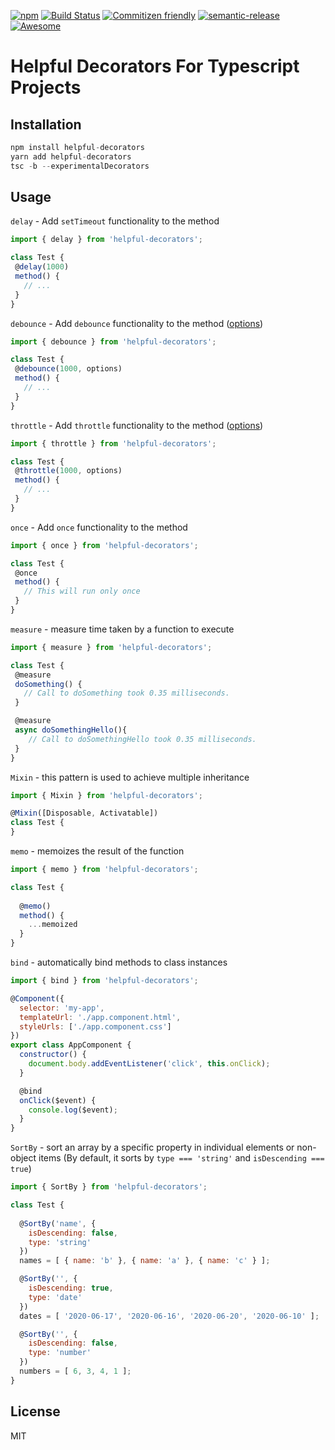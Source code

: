 [![npm](https://img.shields.io/npm/dt/helpful-decorators.svg)]()
[![Build Status](https://travis-ci.org/NetanelBasal/helpful-decorators.svg?branch=master)](https://travis-ci.org/NetanelBasal/helpful-decorators)
[![Commitizen friendly](https://img.shields.io/badge/commitizen-friendly-brightgreen.svg)](http://commitizen.github.io/cz-cli/)
[![semantic-release](https://img.shields.io/badge/%20%20%F0%9F%93%A6%F0%9F%9A%80-semantic--release-e10079.svg?style=flat-square)](https://github.com/semantic-release/semantic-release)
[![Awesome](https://cdn.rawgit.com/sindresorhus/awesome/d7305f38d29fed78fa85652e3a63e154dd8e8829/media/badge.svg)](https://github.com/sindresorhus/awesome)

# Helpful Decorators For Typescript Projects

## Installation
```js
npm install helpful-decorators
yarn add helpful-decorators
tsc -b --experimentalDecorators
```

## Usage
`delay` - Add `setTimeout` functionality to the method

```js
import { delay } from 'helpful-decorators';

class Test {
 @delay(1000)
 method() {
   // ...
 }
}
```

`debounce` - Add `debounce` functionality to the method ([options](https://lodash.com/docs/4.17.4#debounce))

```js
import { debounce } from 'helpful-decorators';

class Test {
 @debounce(1000, options)
 method() {
   // ...
 }
}
```

`throttle` - Add `throttle` functionality to the method ([options](https://lodash.com/docs/4.17.4#throttle))
```js
import { throttle } from 'helpful-decorators';

class Test {
 @throttle(1000, options)
 method() {
   // ...
 }
}
```

`once` - Add `once` functionality to the method
```js
import { once } from 'helpful-decorators';

class Test {
 @once
 method() {
   // This will run only once
 }
}
```

`measure` - measure time taken by a function to execute
```js
import { measure } from 'helpful-decorators';

class Test {
 @measure
 doSomething() {
   // Call to doSomething took 0.35 milliseconds.
 }

 @measure
 async doSomethingHello(){
    // Call to doSomethingHello took 0.35 milliseconds. 
 }
}
```


`Mixin` - this pattern is used to achieve multiple inheritance
```js
import { Mixin } from 'helpful-decorators';

@Mixin([Disposable, Activatable])
class Test {
}
```

`memo` - memoizes the result of the function
```js
import { memo } from 'helpful-decorators';

class Test {
 
  @memo()
  method() {
    ...memoized
  }
}
```

`bind` - automatically bind methods to class instances
```js
import { bind } from 'helpful-decorators';

@Component({
  selector: 'my-app',
  templateUrl: './app.component.html',
  styleUrls: ['./app.component.css']
})
export class AppComponent {
  constructor() {
    document.body.addEventListener('click', this.onClick);
  }

  @bind
  onClick($event) {
    console.log($event);
  }
}
```

`SortBy` - sort an array by a specific property in individual elements or non-object items (By default, it sorts by `type === 'string'` and `isDescending === true`)
```js
import { SortBy } from 'helpful-decorators';

class Test {
  
  @SortBy('name', {
    isDescending: false,
    type: 'string'
  })
  names = [ { name: 'b' }, { name: 'a' }, { name: 'c' } ];

  @SortBy('', {
    isDescending: true,
    type: 'date'
  })
  dates = [ '2020-06-17', '2020-06-16', '2020-06-20', '2020-06-10' ];

  @SortBy('', {
    isDescending: false,
    type: 'number'
  })
  numbers = [ 6, 3, 4, 1 ];
}
```
 
License
----

MIT
